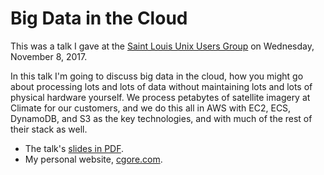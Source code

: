 # Big Data in the Cloud

This was a talk I gave at the
[Saint Louis Unix Users Group](http://sluug.org)
on Wednesday, November 8, 2017.

In this talk I'm going to discuss big data in the cloud, how you might go about
processing lots and lots of data without maintaining lots and lots of physical
hardware yourself.  We process petabytes of satellite imagery at Climate for our
customers, and we do this all in AWS with EC2, ECS, DynamoDB, and S3 as the key
technologies, and with much of the rest of their stack as well.

- The talk's [slides in PDF](https://github.com/cgore/2017-11-08-big-data-in-the-cloud/raw/master/slides/slides.pdf).
- My personal website, [cgore.com](http://www.cgore.com).
